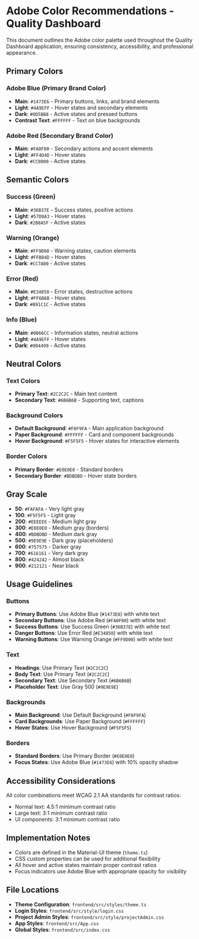 # Adobe Color Recommendations - Quality Dashboard

This document outlines the Adobe color palette used throughout the Quality Dashboard application, ensuring consistency, accessibility, and professional appearance.

## Primary Colors

### Adobe Blue (Primary Brand Color)
- **Main**: `#1473E6` - Primary buttons, links, and brand elements
- **Light**: `#4A9EFF` - Hover states and secondary elements
- **Dark**: `#0D5BB8` - Active states and pressed buttons
- **Contrast Text**: `#FFFFFF` - Text on blue backgrounds

### Adobe Red (Secondary Brand Color)
- **Main**: `#FA0F00` - Secondary actions and accent elements
- **Light**: `#FF4D4D` - Hover states
- **Dark**: `#CC0000` - Active states

## Semantic Colors

### Success (Green)
- **Main**: `#36B37E` - Success states, positive actions
- **Light**: `#57D9A3` - Hover states
- **Dark**: `#2B8A5F` - Active states

### Warning (Orange)
- **Main**: `#FF9D00` - Warning states, caution elements
- **Light**: `#FFB84D` - Hover states
- **Dark**: `#CC7A00` - Active states

### Error (Red)
- **Main**: `#E34850` - Error states, destructive actions
- **Light**: `#FF6B6B` - Hover states
- **Dark**: `#B91C1C` - Active states

### Info (Blue)
- **Main**: `#0066CC` - Information states, neutral actions
- **Light**: `#4A9EFF` - Hover states
- **Dark**: `#004499` - Active states

## Neutral Colors

### Text Colors
- **Primary Text**: `#2C2C2C` - Main text content
- **Secondary Text**: `#6B6B6B` - Supporting text, captions

### Background Colors
- **Default Background**: `#F8F9FA` - Main application background
- **Paper Background**: `#FFFFFF` - Card and component backgrounds
- **Hover Background**: `#F5F5F5` - Hover states for interactive elements

### Border Colors
- **Primary Border**: `#E0E0E0` - Standard borders
- **Secondary Border**: `#BDBDBD` - Hover state borders

## Gray Scale

- **50**: `#FAFAFA` - Very light gray
- **100**: `#F5F5F5` - Light gray
- **200**: `#EEEEEE` - Medium light gray
- **300**: `#E0E0E0` - Medium gray (borders)
- **400**: `#BDBDBD` - Medium dark gray
- **500**: `#9E9E9E` - Dark gray (placeholders)
- **600**: `#757575` - Darker gray
- **700**: `#616161` - Very dark gray
- **800**: `#424242` - Almost black
- **900**: `#212121` - Near black

## Usage Guidelines

### Buttons
- **Primary Buttons**: Use Adobe Blue (`#1473E6`) with white text
- **Secondary Buttons**: Use Adobe Red (`#FA0F00`) with white text
- **Success Buttons**: Use Success Green (`#36B37E`) with white text
- **Danger Buttons**: Use Error Red (`#E34850`) with white text
- **Warning Buttons**: Use Warning Orange (`#FF9D00`) with white text

### Text
- **Headings**: Use Primary Text (`#2C2C2C`)
- **Body Text**: Use Primary Text (`#2C2C2C`)
- **Secondary Text**: Use Secondary Text (`#6B6B6B`)
- **Placeholder Text**: Use Gray 500 (`#9E9E9E`)

### Backgrounds
- **Main Background**: Use Default Background (`#F8F9FA`)
- **Card Backgrounds**: Use Paper Background (`#FFFFFF`)
- **Hover States**: Use Hover Background (`#F5F5F5`)

### Borders
- **Standard Borders**: Use Primary Border (`#E0E0E0`)
- **Focus States**: Use Adobe Blue (`#1473E6`) with 10% opacity shadow

## Accessibility Considerations

All color combinations meet WCAG 2.1 AA standards for contrast ratios:
- Normal text: 4.5:1 minimum contrast ratio
- Large text: 3:1 minimum contrast ratio
- UI components: 3:1 minimum contrast ratio

## Implementation Notes

- Colors are defined in the Material-UI theme (`theme.ts`)
- CSS custom properties can be used for additional flexibility
- All hover and active states maintain proper contrast ratios
- Focus indicators use Adobe Blue with appropriate opacity for visibility

## File Locations

- **Theme Configuration**: `frontend/src/styles/theme.ts`
- **Login Styles**: `frontend/src/style/login.css`
- **Project Admin Styles**: `frontend/src/style/projectAdmin.css`
- **App Styles**: `frontend/src/App.css`
- **Global Styles**: `frontend/src/index.css` 